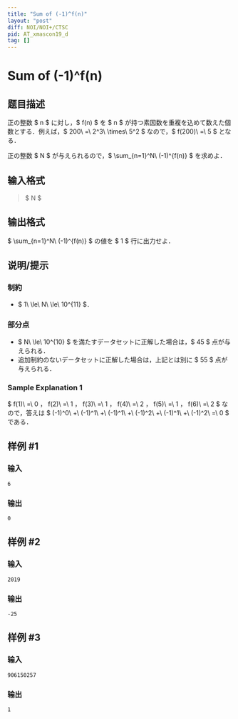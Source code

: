 ```yaml
---
title: "Sum of (-1)^f(n)"
layout: "post"
diff: NOI/NOI+/CTSC
pid: AT_xmascon19_d
tag: []
---
```


# Sum of (-1)^f(n)

## 题目描述

[problemUrl]: https://atcoder.jp/contests/xmascon19/tasks/xmascon19_d

正の整数 $ n $ に対し，$ f(n) $ を $ n $ が持つ素因数を重複を込めて数えた個数とする．例えば，$ 200\ =\ 2^3\ \times\ 5^2 $ なので，$ f(200)\ =\ 5 $ となる．

正の整数 $ N $ が与えられるので，$ \sum_{n=1}^N\ (-1)^{f(n)} $ を求めよ．

## 输入格式

> $ N $

## 输出格式

$ \sum_{n=1}^N\ (-1)^{f(n)} $ の値を $ 1 $ 行に出力せよ．

## 说明/提示

### 制約

- $ 1\ \le\ N\ \le\ 10^{11} $．

### 部分点

- $ N\ \le\ 10^{10} $ を満たすデータセットに正解した場合は，$ 45 $ 点が与えられる．
- 追加制約のないデータセットに正解した場合は，上記とは別に $ 55 $ 点が与えられる．

### Sample Explanation 1

$ f(1)\ =\ 0 $，$ f(2)\ =\ 1 $，$ f(3)\ =\ 1 $，$ f(4)\ =\ 2 $，$ f(5)\ =\ 1 $，$ f(6)\ =\ 2 $ なので，答えは $ (-1)^0\ +\ (-1)^1\ +\ (-1)^1\ +\ (-1)^2\ +\ (-1)^1\ +\ (-1)^2\ =\ 0 $ である．

## 样例 #1

### 输入

```
6
```

### 输出

```
0
```

## 样例 #2

### 输入

```
2019
```

### 输出

```
-25
```

## 样例 #3

### 输入

```
906150257
```

### 输出

```
1
```

